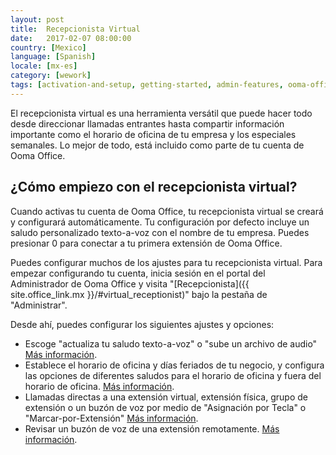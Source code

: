 ```yaml
---
layout: post
title:  Recepcionista Virtual
date:   2017-02-07 08:00:00
country: [Mexico]
language: [Spanish]
locale: [mx-es]
category: [wework]
tags: [activation-and-setup, getting-started, admin-features, ooma-office-manager, wework]
---
```


El recepcionista virtual es una herramienta versátil que puede hacer todo desde direccionar llamadas entrantes hasta compartir información importante como el horario de oficina de tu empresa y los especiales semanales. Lo mejor de todo, está incluido como parte de tu cuenta de Ooma Office.

## ¿Cómo empiezo con el recepcionista virtual?

Cuando activas tu cuenta de Ooma Office, tu recepcionista virtual se creará y configurará automáticamente. Tu configuración por defecto incluye un saludo personalizado texto-a-voz con el nombre de tu empresa. Puedes presionar 0 para conectar a tu primera extensión de Ooma Office.

Puedes configurar muchos de los ajustes para tu recepcionista virtual. Para empezar configurando tu cuenta, inicia sesión en el portal del Administrador de Ooma Office y visita "[Recepcionista]({{ site.office_link.mx }}/#virtual_receptionist)" bajo la pestaña de "Administrar".

Desde ahí, puedes configurar los siguientes ajustes y opciones:

* Escoge "actualiza tu saludo texto-a-voz" o "sube un archivo de audio" [Más información](/mx/es/virtual-receptionist-greeting-options).
* Establece el horario de oficina y días feriados de tu negocio, y configura las opciones de diferentes saludos para el horario de oficina y fuera del horario de oficina. [Más información](/mx/es/configuring-business-and-holiday-hours-with-the-virtual-receptionist).
* Llamadas directas a una extensión virtual, extensión física, grupo de extensión o un buzón de voz por medio de "Asignación por Tecla" o "Marcar-por-Extensión" [Más información](/mx/es/directing-incoming-calls-with-the-virtual-receptionist).
* Revisar un buzón de voz de una extensión remotamente. [Más información](/mx/es/voicemail).